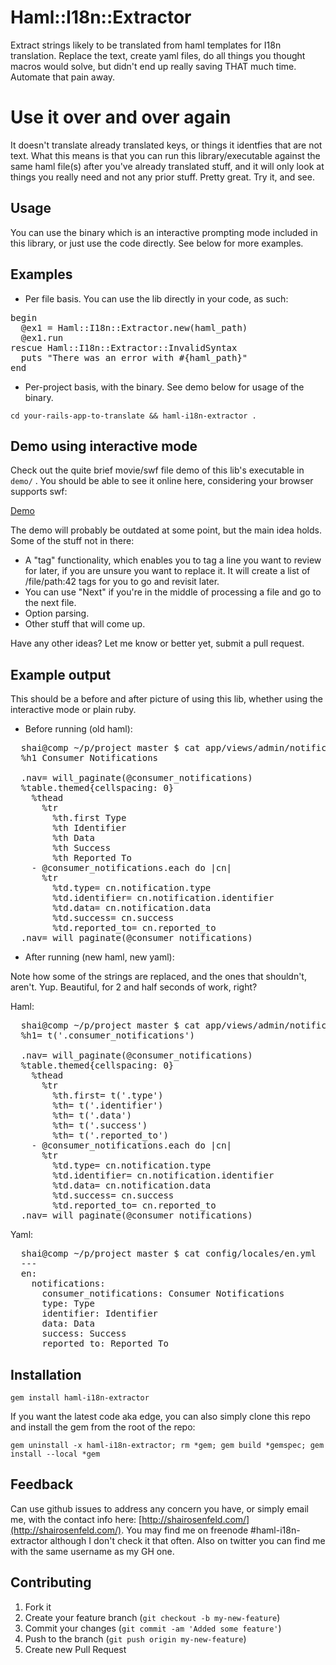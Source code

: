 # Haml::I18n::Extractor

Extract strings likely to be translated from haml templates for I18n translation. Replace the text, create yaml files, do all things you thought macros would solve, but didn't end up really saving THAT much time. Automate that pain away.

# Use it over and over again

It doesn't translate already translated keys, or things it identfies that are not text. What this means is that you can run this library/executable against the same haml file(s) after you've already translated stuff, and it will only look at things you really need and not any prior stuff. Pretty great. Try it, and see.

## Usage

You can use the binary which is an interactive prompting mode included in this library, or just use the code directly. See below for more examples.

## Examples

- Per file basis. You can use the lib directly in your code, as such:

<pre>
begin
  @ex1 = Haml::I18n::Extractor.new(haml_path)
  @ex1.run
rescue Haml::I18n::Extractor::InvalidSyntax
  puts "There was an error with #{haml_path}"
end
</pre>

- Per-project basis, with the binary. See demo below for usage of the binary.

`cd your-rails-app-to-translate && haml-i18n-extractor .`

## Demo using interactive mode

Check out the quite brief movie/swf file demo of this lib's executable in `demo/` . You should be able to see it online here, considering your browser supports swf:

[Demo](http://shairosenfeld.com/haml-i18n-extractor-demo.swf)

The demo will probably be outdated at some point, but the main idea holds. Some of the stuff not in there:

- A "tag" functionality, which enables you to tag a line you want to review for later, if you are unsure you want to replace it. It will create a list of /file/path:42 tags for you to go and revisit later.
- You can use "Next" if you're in the middle of processing a file and go to the next file.
- Option parsing.
- Other stuff that will come up.

Have any other ideas? Let me know or better yet, submit a pull request.

## Example output

This should be a before and after picture of using this lib, whether using the interactive mode or plain ruby.

- Before running (old haml):

<pre>
  shai@comp ~/p/project master $ cat app/views/admin/notifications/index.html.haml
  %h1 Consumer Notifications

  .nav= will_paginate(@consumer_notifications)
  %table.themed{cellspacing: 0}
    %thead
      %tr
        %th.first Type
        %th Identifier
        %th Data
        %th Success
        %th Reported To
    - @consumer_notifications.each do |cn|
      %tr
        %td.type= cn.notification.type
        %td.identifier= cn.notification.identifier
        %td.data= cn.notification.data
        %td.success= cn.success
        %td.reported_to= cn.reported_to
  .nav= will_paginate(@consumer_notifications)
</pre>

- After running (new haml, new yaml):

Note how some of the strings are replaced, and the ones that shouldn't, aren't. Yup. Beautiful, for 2 and half seconds of work, right?

Haml:

<pre>
  shai@comp ~/p/project master $ cat app/views/admin/notifications/index.html.i18n-extractor.haml 
  %h1= t('.consumer_notifications')

  .nav= will_paginate(@consumer_notifications)
  %table.themed{cellspacing: 0}
    %thead
      %tr
        %th.first= t('.type')
        %th= t('.identifier')
        %th= t('.data')
        %th= t('.success')
        %th= t('.reported_to')
    - @consumer_notifications.each do |cn|
      %tr
        %td.type= cn.notification.type
        %td.identifier= cn.notification.identifier
        %td.data= cn.notification.data
        %td.success= cn.success
        %td.reported_to= cn.reported_to
  .nav= will_paginate(@consumer_notifications)
</pre>

Yaml:

<pre>
  shai@comp ~/p/project master $ cat config/locales/en.yml
  ---
  en:
    notifications:
      consumer_notifications: Consumer Notifications
      type: Type
      identifier: Identifier
      data: Data
      success: Success
      reported_to: Reported To
</pre>


## Installation

`gem install haml-i18n-extractor`

If you want the latest code aka edge, you can also simply clone this repo and install the gem from the root of the repo:

`gem uninstall -x haml-i18n-extractor; rm *gem; gem build *gemspec; gem install --local *gem`

## Feedback

Can use github issues to address any concern you have, or simply email me, with the contact info here: [http://shairosenfeld.com/](http://shairosenfeld.com/). 
You may find me on freenode #haml-i18n-extractor although I don't check it that often. Also on twitter you can find me with the same username as my GH one.

## Contributing

1. Fork it
2. Create your feature branch (`git checkout -b my-new-feature`)
3. Commit your changes (`git commit -am 'Added some feature'`)
4. Push to the branch (`git push origin my-new-feature`)
5. Create new Pull Request
